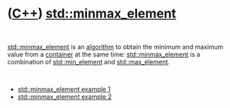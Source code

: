 



 

 

 

 

 

([C++](Cpp.md)) [std::minmax\_element](CppMinmax_element.md)
==============================================================

 

[std::minmax\_element](CppMinmax_element.md) is an
[algorithm](CppAlgorithm.md) to obtain the minimum and maximum value
from a [container](CppContainer.md) at the same time:
[std::minmax\_element](CppMinmax_element.md) is a combination of
[std::min\_element](CppMin_element.md) and
[std::max\_element](CppMax_element.md).

 

-   [std::minmax\_element example 1](CppMinmax_elementExample1.md)
-   [std::minmax\_element example 2](CppMinmax_elementExample2.md)

 

 

 

 

 





 



